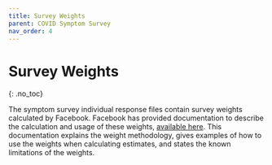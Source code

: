 ```yaml
---
title: Survey Weights
parent: COVID Symptom Survey
nav_order: 4
---
```


# Survey Weights
{: .no_toc}

The symptom survey individual response files contain survey weights calculated
by Facebook. Facebook has provided documentation to describe the calculation and
usage of these weights, [available here](symptom-survey-weights.pdf). This
documentation explains the weight methodology, gives examples of how to use the
weights when calculating estimates, and states the known limitations of the
weights.

